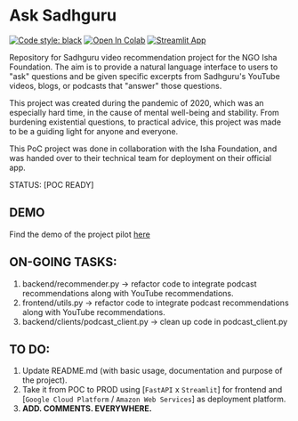 # Ask Sadhguru 

[![Code style: black](https://img.shields.io/badge/code%20style-black-000000.svg)](https://github.com/psf/black)
[![Open In Colab](https://colab.research.google.com/assets/colab-badge.svg)](https://colab.research.google.com/drive/1oOJkErWRT3gNRAfG89wLk4Dijynthvwx?usp=sharing)
[![Streamlit App](https://static.streamlit.io/badges/streamlit_badge_black_white.svg)](https://share.streamlit.io/desaibhargav/VR/AskSadhguru/)


Repository for Sadhguru video recommendation project for the NGO Isha Foundation. The aim is to provide a natural language interface to users to "ask" questions and be given specific excerpts from Sadhguru's YouTube videos, blogs, or podcasts that "answer" those questions. 

This project was created during the pandemic of 2020, which was an especially hard time, in the cause of mental well-being and stability. From burdening existential questions, to practical advice, this project was made to be a guiding light for anyone and everyone. 

This PoC project was done in collaboration with the Isha Foundation, and was handed over to their technical team for deployment on their official app. 


STATUS: [POC READY]

## DEMO

Find the demo of the project pilot [here](https://drive.google.com/file/d/1b1PHEWk8HjW5ysHbsPNL2oAw0COIsG8b/view?usp=sharing)


## ON-GOING TASKS:
1. backend/recommender.py -> refactor code to integrate podcast recommendations along with YouTube recommendations.
2. frontend/utils.py -> refactor code to integrate podcast recommendations along with YouTube recommendations. 
3. backend/clients/podcast_client.py -> clean up code in podcast_client.py


## TO DO:
1. Update README.md (with basic usage, documentation and purpose of the project).
2. Take it from POC to PROD using [`FastAPI` x `Streamlit`] for frontend and [`Google Cloud Platform` / `Amazon Web Services`] as deployment platform.
3. **ADD. COMMENTS. EVERYWHERE.**

